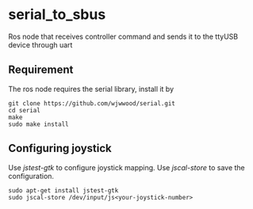 # serial_to_sbus
Ros node that receives controller command and sends it to the ttyUSB device through uart

## Requirement
The ros node requires the serial library, install it by
```
git clone https://github.com/wjwwood/serial.git
cd serial
make
sudo make install
```

## Configuring joystick
Use *jstest-gtk* to configure joystick mapping. Use *jscal-store* to save the configuration.
```
sudo apt-get install jstest-gtk
sudo jscal-store /dev/input/js<your-joystick-number>
```